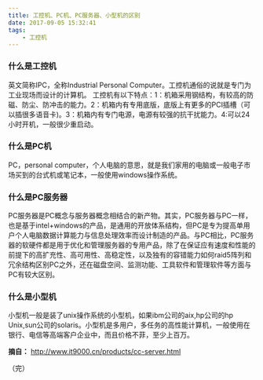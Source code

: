 ```yaml
---
title: 工控机、PC机、PC服务器、小型机的区别
date: 2017-09-05 15:32:41
tags:
	- 工控机
---
```

### 什么是工控机

英文简称IPC，全称Industrial Personal Computer。工控机通俗的说就是专门为工业现场而设计的计算机。 工控机有以下特点：1：机箱采用钢结构，有较高的防磁、防尘、防冲击的能力。2：机箱内有专用底版，底版上有更多的PCI插槽（可以插很多语音卡)。3：机箱内有专门电源，电源有较强的抗干扰能力。4:可以24小时开机，一般很少重启动。

### 什么是PC机

PC，personal computer，个人电脑的意思，就是我们家用的电脑或一般电子市场买到的台式机或笔记本，一般使用windows操作系统。

### 什么是PC服务器

PC服务器是PC概念与服务器概念相结合的新产物。其实，PC服务器与PC一样，也是基于intel+windows的产品，是通用的开放体系结构，但PC是专为提高单用户个人电脑数据计算能力与信息处理效率而设计制造的产品。与PC相比，PC服务器的软硬件都是用于优化和管理服务器的专用产品，除了在保证应有速度和性能的前提下的高扩充性、高可用性、高稳定性，以及独有的容错能力如何raid5阵列和冗余结构区别PC之外，还在磁盘空间、监测功能、工具软件和管理软件等方面与PC有较大区别。

###  什么是小型机

小型机一般是装了unix操作系统的小型机，如果ibm公司的aix,hp公司的hp Unix,sun公司的solaris。小型机是多用户，多任务的高性能计算机，一般使用在银行、电信等高端客户企业中，而且价格不菲，至少上百万。

**摘自：** http://www.it9000.cn/products/cc-server.html

（完）
